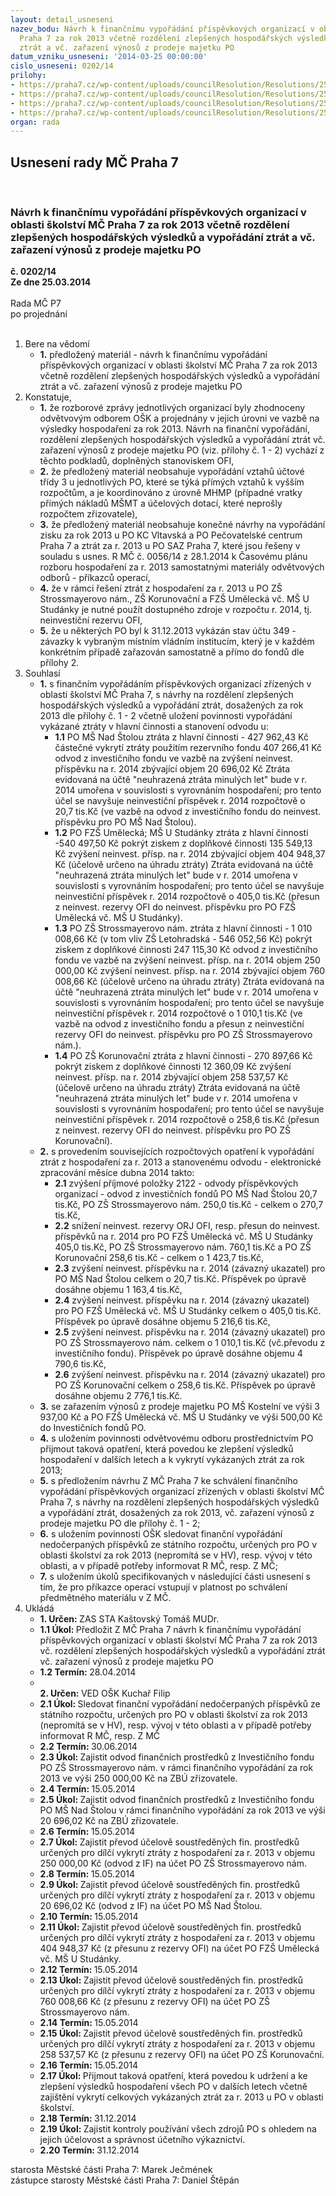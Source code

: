```yaml
---
layout: detail_usneseni
nazev_bodu: Návrh k finančnímu vypořádání příspěvkových organizací v oblasti školství  MČ
  Praha 7 za rok 2013 včetně rozdělení zlepšených hospodářských výsledků a vypořádání
  ztrát a vč. zařazení výnosů z prodeje majetku PO
datum_vzniku_usneseni: '2014-03-25 00:00:00'
cislo_usneseni: 0202/14
prilohy:
- https://praha7.cz/wp-content/uploads/councilResolution/Resolutions/25179/14-14-p1_n%c3%a1vrh_k_fv_za_rok_2013_p%c5%99%c3%adloha_%c4%8d._1.xls
- https://praha7.cz/wp-content/uploads/councilResolution/Resolutions/25179/14-14-p2_aktualizovan%c3%a1.pdf
- https://praha7.cz/wp-content/uploads/councilResolution/Resolutions/25179/14-14-fv170320140001.pdf
- https://praha7.cz/wp-content/uploads/councilResolution/Resolutions/25179/14-14-hvpo13rokzastup.doc
organ: rada
---
```

<div id="ucUsn_pList" class="usn">
	<span><h2>Usnesení rady MČ Praha 7 </h2>
<br></span><div class="standBody">
<span><h3>Návrh k finančnímu vypořádání příspěvkových organizací v oblasti školství  MČ Praha 7 za rok 2013 včetně rozdělení zlepšených hospodářských výsledků a vypořádání ztrát a vč. zařazení výnosů z prodeje majetku PO</h3></span><div class="center">
		<strong>č. 0202/14</strong><br>
	</div>
<div class="center">
		<strong>Ze dne 25.03.2014</strong><br><br>
	</div>Rada MČ P7<br> po projednání<br><br><ol>
<li>Bere na vědomí<ul><li>
<strong>1.</strong> předložený materiál - návrh k finančnímu vypořádání příspěvkových organizací  v oblasti školství  MČ Praha 7 za rok 2013 včetně rozdělení zlepšených hospodářských výsledků a vypořádání ztrát a vč. zařazení výnosů z prodeje majetku PO</li></ul>
</li>
<li>Konstatuje,<ul>
<li>
<strong>1.</strong> že rozborové zprávy jednotlivých organizací byly zhodnoceny odvětvovým odborem OŠK a projednány v jejich úrovni ve vazbě na výsledky hospodaření  za rok 2013. Návrh na finanční vypořádání, rozdělení zlepšených hospodářských výsledků a vypořádání ztrát vč. zařazení výnosů z prodeje majetku PO (viz. přílohy č. 1 - 2) vychází z těchto podkladů, doplněných stanoviskem OFI,  </li>
<li>
<strong>2.</strong> že předložený materiál neobsahuje vypořádání vztahů účtové třídy 3  u jednotlivých PO,  které se týká přímých vztahů k vyšším rozpočtům, a je koordinováno z úrovně MHMP (případné vratky přímých nákladů MŠMT  a účelových dotací, které neprošly rozpočtem zřizovatele),</li>
<li>
<strong>3.</strong> že předložený materiál neobsahuje konečné návrhy na vypořádání zisku za rok 2013 u PO KC Vltavská a PO Pečovatelské centrum Praha 7  a ztrát za r. 2013  u  PO SAZ Praha 7,  které jsou řešeny v souladu s usnes. R MČ č. 0056/14  z 28.1.2014 k Časovému plánu rozboru hospodaření za r. 2013 samostatnými materiály odvětvových odborů - příkazců operací, </li>
<li>
<strong>4.</strong> že v rámci řešení ztrát z hospodaření za r. 2013 u PO ZŠ Strossmayerovo nám., ZŠ Korunovační a FZŠ Umělecká vč. MŠ U Studánky  je nutné použít dostupného zdroje v rozpočtu r. 2014, tj. neinvestiční rezervu OFI, </li>
<li>
<strong>5.</strong> že u některých PO byl k 31.12.2013 vykázán stav účtu 349 - závazky k vybraným místním vládním institucím, který je v každém konkrétním případě zařazován samostatně a přímo do fondů dle přílohy 2.</li>
</ul>
</li>
<li>Souhlasí<ul>
<li>
<strong>1.</strong> s finančním vypořádáním příspěvkových organizací zřízených v oblasti školství  MČ Praha 7, s návrhy na rozdělení zlepšených hospodářských výsledků a vypořádání ztrát, dosažených za rok 2013 dle přílohy č. 1 - 2  včetně  uložení povinnosti vypořádání vykázané ztráty  v hlavní činnosti a stanovení odvodu u:<ul>
<li>
<strong>1.1</strong> PO MŠ Nad Štolou ztráta z hlavní činnosti                        -  427 962,43 Kč     částečné vykrytí ztráty použitím rezervního fondu                407 266,41 Kč       odvod z investičního fondu ve vazbě na zvýšení                                   neinvest. příspěvku na r. 2014 zbývající objem                       20 696,02 Kč     Ztráta evidovaná na účtě "neuhrazená ztráta minulých let" bude v r. 2014  umořena v souvislosti s vyrovnáním hospodaření; pro tento účel se navyšuje neinvestiční příspěvek r. 2014 rozpočtově o 20,7 tis.Kč (ve vazbě na odvod z investičního fondu do  neinvest. příspěvku pro PO MŠ Nad Štolou).</li>
<li>
<strong>1.2</strong> PO FZŠ Umělecká; MŠ U Studánky ztráta z hlavní činnosti  -540 497,50 Kč pokrýt ziskem z doplňkové činnosti                                         135 549,13 Kč  zvýšení neinvest. přísp. na r. 2014 zbývající objem                 404 948,37 Kč (účelově určeno na úhradu ztráty)                                                              Ztráta evidovaná na účtě "neuhrazená ztráta minulých let" bude v r. 2014 umořena v souvislosti s vyrovnáním hospodaření; pro tento účel se navyšuje neinvestiční příspěvek r. 2014 rozpočtově o 405,0 tis.Kč (přesun z neinvest. rezervy OFI do neinvest. příspěvku pro PO FZŠ Umělecká vč. MŠ  U Studánky). </li>
<li>
<strong>1.3</strong> PO ZŠ Strossmayerovo nám. ztráta z hlavní činnosti          - 1 010 008,66 Kč            (v tom vliv ZŠ Letohradská  - 546 052,56 Kč)                                                 pokrýt ziskem z doplňkové činnosti                                         247 115,30 Kč  odvod z investičního fondu ve vazbě na zvýšení                                    neinvest. přísp. na r. 2014  objem                                             250 000,00 Kč                                      zvýšení neinvest. přísp. na r. 2014 zbývající objem                 760 008,66 Kč (účelově určeno na úhradu ztráty)                                                                                                              Ztráta evidovaná na účtě "neuhrazená ztráta minulých let" bude v r. 2014  umořena v souvislosti s vyrovnáním hospodaření; pro tento účel se navyšuje neinvestiční příspěvek r. 2014 rozpočtově o 1 010,1 tis.Kč (ve vazbě na odvod z investičního fondu  a přesun z neinvestiční rezervy OFI do  neinvest. příspěvku pro PO ZŠ Strossmayerovo nám.).</li>
<li>
<strong>1.4</strong> PO ZŠ Korunovační ztráta z hlavní činnosti                  - 270 897,66 Kč pokrýt ziskem z doplňkové činnosti                                   12 360,09 Kč  zvýšení neinvest. přísp. na r. 2014 zbývající objem         258 537,57 Kč (účelově určeno na úhradu ztráty)                                                                  Ztráta evidovaná na účtě "neuhrazená ztráta minulých let" bude v r. 2014  umořena v souvislosti s vyrovnáním hospodaření; pro tento účel se navyšuje neinvestiční příspěvek r. 2014 rozpočtově o 258,6 tis.Kč  (přesun z neinvest. rezervy OFI do neinvest. příspěvku pro PO ZŠ Korunovační).</li>
</ul>
</li>
<li>
<strong>2.</strong> s  provedením souvisejících rozpočtových opatření k vypořádání ztrát  z hospodaření za r. 2013 a stanovenému odvodu - elektronické zpracování měsíce dubna 2014 takto:<ul>
<li>
<strong>2.1</strong> zvýšení příjmové položky 2122 - odvody příspěvkových organizací - odvod z investičních fondů PO MŠ Nad Štolou 20,7 tis.Kč,                                   PO ZŠ Strossmayerovo nám.  250,0 tis.Kč                                                     - celkem o  270,7 tis.Kč,</li>
<li>
<strong>2.2</strong> snížení neinvest. rezervy ORJ OFI, resp. přesun do neinvest. příspěvků na r. 2014 pro   PO FZŠ Umělecká vč. MŠ U Studánky 405,0 tis.Kč,  PO ZŠ Strossmayerovo nám. 760,1 tis.Kč a PO ZŠ Korunovační  258,6 tis.Kč         - celkem o 1 423,7 tis.Kč,</li>
<li>
<strong>2.3</strong> zvýšení neinvest. příspěvku na r. 2014 (závazný ukazatel) pro PO MŠ  Nad Štolou  celkem o 20,7 tis.Kč. Příspěvek po úpravě dosáhne objemu               1 163,4 tis.Kč,</li>
<li>
<strong>2.4</strong> zvýšení neinvest. příspěvku na r. 2014 (závazný ukazatel) pro PO FZŠ Umělecká vč. MŠ U Studánky celkem o 405,0 tis.Kč. Příspěvek po úpravě dosáhne objemu   5 216,6 tis.Kč,</li>
<li>
<strong>2.5</strong> zvýšení neinvest. příspěvku na r. 2014 (závazný ukazatel) pro PO ZŠ Strossmayerovo nám. celkem o 1 010,1 tis.Kč (vč.převodu z investičního fondu). Příspěvek po úpravě dosáhne objemu   4 790,6 tis.Kč,</li>
<li>
<strong>2.6</strong> zvýšení neinvest. příspěvku na r. 2014 (závazný ukazatel) pro PO ZŠ Korunovační celkem o 258,6 tis.Kč. Příspěvek po úpravě dosáhne objemu   2 776,1 tis.Kč.</li>
</ul>
</li>
<li>
<strong>3.</strong> se zařazením výnosů z prodeje majetku PO MŠ Kostelní ve výši 3 937,00 Kč a PO FZŠ Umělecká vč. MŠ U Studánky ve výši 500,00 Kč do Investičních fondů PO.</li>
<li>
<strong>4.</strong> s uložením povinnosti odvětvovému odboru prostřednictvím PO přijmout taková opatření, která  povedou ke zlepšení výsledků hospodaření v dalších letech a k vykrytí vykázaných ztrát za rok 2013;</li>
<li>
<strong>5.</strong> s předložením návrhu Z MČ Praha 7 ke schválení finančního vypořádání příspěvkových organizací zřízených v oblasti školství MČ Praha 7, s návrhy na rozdělení zlepšených hospodářských výsledků a vypořádání ztrát, dosažených za rok 2013, vč. zařazení výnosů z prodeje majetku PO dle přílohy č. 1 - 2; </li>
<li>
<strong>6.</strong> s uložením povinnosti OŠK sledovat finanční vypořádání nedočerpaných příspěvků ze státního rozpočtu, určených pro PO v oblasti školství za rok 2013 (nepromítá se v HV), resp. vývoj v této oblasti, a v případě potřeby informovat     R MČ, resp. Z MČ;</li>
<li>
<strong>7.</strong> s uložením úkolů specifikovaných v následující části usnesení s tím, že pro příkazce operací vstupují v platnost po schválení předmětného materiálu v Z MČ.</li>
</ul>
</li>
<li>Ukládá<ul>
<li>
<strong>1. Určen: </strong>ZAS STA Kaštovský Tomáš MUDr.</li>
<li>
<strong>1.1 Úkol: </strong>Předložit Z MČ Praha 7 návrh k finančnímu vypořádání příspěvkových organizací v oblasti školství  MČ Praha 7 za rok 2013  vč. rozdělení zlepšených hospodářských výsledků a vypořádání ztrát vč. zařazení výnosů z prodeje majetku PO </li>
<li>
<strong>1.2 Termín: </strong>28.04.2014</li>
<li>
<strong><br>2. Určen: </strong>VED OŠK Kuchař Filip</li>
<li>
<strong>2.1 Úkol: </strong>Sledovat finanční vypořádání nedočerpaných příspěvků ze státního rozpočtu, určených pro PO v oblasti školství za rok 2013 (nepromítá se  v HV), resp. vývoj v této oblasti a v případě potřeby informovat R MČ, resp. Z MČ</li>
<li>
<strong>2.2 Termín: </strong>30.06.2014</li>
<li>
<strong>2.3 Úkol: </strong>Zajistit odvod finančních prostředků z Investičního  fondu PO ZŠ Strossmayerovo nám. v rámci  finančního vypořádání za rok 2013 ve výši 250 000,00 Kč na ZBÚ zřizovatele. </li>
<li>
<strong>2.4 Termín: </strong>15.05.2014</li>
<li>
<strong>2.5 Úkol: </strong>Zajistit odvod finančních prostředků z Investičního  fondu PO MŠ  Nad Štolou v rámci  finančního vypořádání za rok 2013 ve výši  20 696,02 Kč na ZBÚ zřizovatele. </li>
<li>
<strong>2.6 Termín: </strong>15.05.2014</li>
<li>
<strong>2.7 Úkol: </strong>Zajistit převod účelově soustředěných fin. prostředků určených pro dílčí vykrytí ztráty z hospodaření za r. 2013 v objemu 250 000,00 Kč (odvod  z IF) na účet  PO ZŠ Strossmayerovo nám. </li>
<li>
<strong>2.8 Termín: </strong>15.05.2014</li>
<li>
<strong>2.9 Úkol: </strong>Zajistit převod účelově soustředěných fin. prostředků určených pro dílčí vykrytí ztráty z hospodaření za r. 2013 v objemu 20 696,02 Kč (odvod z IF) na účet  PO MŠ Nad Štolou. </li>
<li>
<strong>2.10 Termín: </strong>15.05.2014</li>
<li>
<strong>2.11 Úkol: </strong>Zajistit převod účelově soustředěných fin. prostředků určených pro dílčí vykrytí ztráty z hospodaření za r. 2013 v objemu 404 948,37 Kč (z přesunu z rezervy OFI) na účet  PO FZŠ Umělecká vč. MŠ U Studánky.  </li>
<li>
<strong>2.12 Termín: </strong>15.05.2014</li>
<li>
<strong>2.13 Úkol: </strong>Zajistit převod účelově soustředěných fin. prostředků určených pro dílčí vykrytí ztráty z hospodaření za r. 2013 v objemu 760 008,66 Kč (z přesunu z rezervy OFI) na účet  PO ZŠ Strossmayerovo nám.  </li>
<li>
<strong>2.14 Termín: </strong>15.05.2014</li>
<li>
<strong>2.15 Úkol: </strong>Zajistit převod účelově soustředěných fin. prostředků určených pro dílčí vykrytí ztráty z hospodaření za r. 2013 v objemu 258 537,57 Kč (z přesunu z rezervy OFI) na účet  PO ZŠ Korunovační.  </li>
<li>
<strong>2.16 Termín: </strong>15.05.2014</li>
<li>
<strong>2.17 Úkol: </strong>Přijmout taková opatření, která povedou k udržení a ke zlepšení výsledků hospodaření všech  PO v dalších letech včetně zajištění  vykrytí celkových  vykázaných ztrát  za r. 2013 u PO v oblasti školství. </li>
<li>
<strong>2.18 Termín: </strong>31.12.2014</li>
<li>
<strong>2.19 Úkol: </strong>Zajistit kontroly používání  všech zdrojů PO s ohledem na jejich účelovost a správnost  účetního  výkaznictví.</li>
<li>
<strong>2.20 Termín: </strong>31.12.2014</li>
</ul>
</li>
</ol>starosta Městské části Praha 7: Marek Ječmének<br>zástupce starosty Městské části Praha 7: Daniel Štěpán 
</div>
</div>